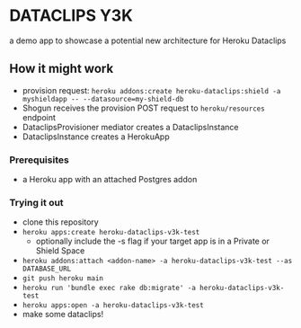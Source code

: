 # DATACLIPS Y3K
a demo app to showcase a potential new architecture for Heroku Dataclips

## How it might work

- provision request: `heroku addons:create heroku-dataclips:shield -a myshieldapp -- --datasource=my-shield-db`
- Shogun receives the provision POST request to `heroku/resources` endpoint
- DataclipsProvisioner mediator creates a DataclipsInstance
- DataclipsInstance creates a HerokuApp

### Prerequisites
- a Heroku app with an attached Postgres addon

### Trying it out
- clone this repository
- `heroku apps:create heroku-dataclips-v3k-test`
  - optionally include the -s <space> flag if your target app is in a Private or Shield Space
- `heroku addons:attach <addon-name> -a heroku-dataclips-v3k-test --as DATABASE_URL`
- `git push heroku main`
- `heroku run 'bundle exec rake db:migrate' -a heroku-dataclips-v3k-test`
- `heroku apps:open -a heroku-dataclips-v3k-test`
- make some dataclips!